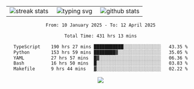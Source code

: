 <div align="center">
  <table style="border: none;" border="0" cellspacing="0" cellpadding="0">
    <tr>
      <td align="center" width="33%">
        <img src="https://github-readme-streak-stats.herokuapp.com/?user=kurtismassey&theme=tokyonight&hide_border=true" alt="streak stats" />
      </td>
      <td align="center" width="33%">
        <img src="https://readme-typing-svg.herokuapp.com/?font=Fira+Code&weight=600&size=15&duration=4000&pause=1000&color=00FF00&center=true&vCenter=true&random=false&width=150&lines=Hey%2C+I%27m+Kurtis!" alt="typing svg" />
      </td>
      <td align="center" width="33%">
        <img src="https://github-readme-stats.vercel.app/api?username=kurtismassey&show_icons=true&theme=tokyonight&hide_title=true" alt="github stats" />
      </td>
    </tr>
  </table>
</div>
<div align="center">

<!--START_SECTION:waka-->

```txt
From: 10 January 2025 - To: 12 April 2025

Total Time: 431 hrs 13 mins

TypeScript    190 hrs 27 mins ███████████░░░░░░░░░░░░░░   43.35 %
Python        153 hrs 59 mins ████████▓░░░░░░░░░░░░░░░░   35.05 %
YAML          27 hrs 57 mins  █▓░░░░░░░░░░░░░░░░░░░░░░░   06.36 %
Bash          16 hrs 50 mins  █░░░░░░░░░░░░░░░░░░░░░░░░   03.83 %
Makefile      9 hrs 44 mins   ▓░░░░░░░░░░░░░░░░░░░░░░░░   02.22 %
```

<!--END_SECTION:waka-->

  <img src="https://github-readme-activity-graph.vercel.app/graph?username=kurtismassey&theme=tokyo-night&hide_border=true&custom_title=Contribution%20Graph" />

</div>